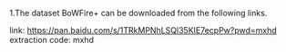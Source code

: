 1.The dataset BoWFire+ can be downloaded from the following links. 

link: https://pan.baidu.com/s/1TRkMPNhLSQl35KIE7ecpPw?pwd=mxhd extraction code: mxhd 
